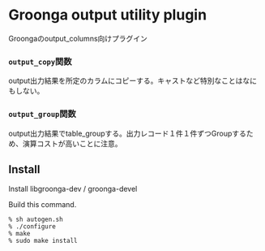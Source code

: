 # Groonga output utility plugin

Groongaのoutput_columns向けプラグイン

### ```output_copy```関数
output出力結果を所定のカラムにコピーする。キャストなど特別なことはなにもしない。

### ```output_group```関数
output出力結果でtable_groupする。出力レコード１件１件ずつGroupするため、演算コストが高いことに注意。

## Install

Install libgroonga-dev / groonga-devel

Build this command.

    % sh autogen.sh
    % ./configure
    % make
    % sudo make install
